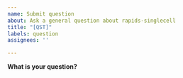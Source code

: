 ```yaml
---
name: Submit question
about: Ask a general question about rapids-singlecell
title: "[QST]"
labels: question
assignees: ''

---
```


**What is your question?**
